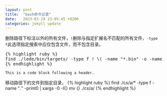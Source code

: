 ```yaml
---
layout: post
title:  "bash命令记录"
date:   2023-03-29 23:05:45 +0200
categories: jekyll update
---
```

删除路径下标注以外的所有文件，`!`删除与指定扩展名不匹配的所有文件，`-type f`此选项指定搜索中应仅包含文件，而不包含目录。
<pre>
{% highlight ruby %}
find ./lede/bin/targets/ -type f ! \( -name "*.bin" -o -name "*.img.gz" -o -name "*.vmdk" \) -delete
{% endhighlight %}
</pre>
<pre><code>This is a code block following a header.</code></pre>

移动路径下的文件到指定目录，
{% highlight ruby %}
find ./cs/a/* -type f -name "*.*" -print0 | xargs -0 -I{} mv {} ./cs/a/
{% endhighlight %}

    
